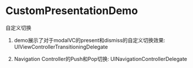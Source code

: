 # CustomPresentationDemo

自定义切换 

1. demo展示了对于modalVC的present和dismiss的自定义切换效果:
UIViewControllerTransitioningDelegate

2. Navigation Controller的Push和Pop切换:
UINavigationControllerDelegate
